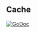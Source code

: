 ## Cache

[![GoDoc](https://godoc.org/github.com/joostlawerman/cache?status.svg)](http://godoc.org/github.com/joostlawerman/cache)

